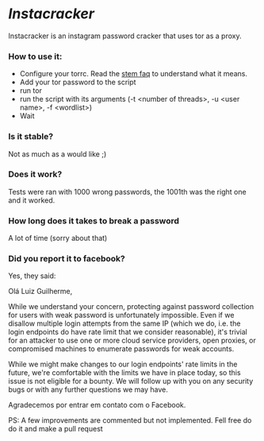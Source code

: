 # _Instacracker_

Instacracker is an instagram password cracker that uses tor as a proxy.

### How to use it:

*	Configure your torrc. Read the [stem faq](https://stem.torproject.org/faq.html) to understand what it means.
*	Add your tor password to the script
*	run tor
*	run the script with its arguments (-t \<number of threads>, -u \<user name>, -f \<wordlist>)
*	Wait

### Is it stable?

Not as much as a would like ;)

### Does it work?

Tests were ran with 1000 wrong passwords, the 1001th was the right one and it worked.

### How long does it takes to break a password

A lot of time (sorry about that)

### Did you report it to facebook?

Yes, they said:

Olá Luiz Guilherme,

While we understand your concern, protecting against password collection for users with weak password is unfortunately impossible. Even if we disallow multiple login attempts from the same IP (which we do, i.e. the login endpoints do have rate limit that we consider reasonable), it's trivial for an attacker to use one or more cloud service providers, open proxies, or compromised machines to enumerate passwords for weak accounts.

While we might make changes to our login endpoints' rate limits in the future, we're comfortable with the limits we have in place today, so this issue is not eligible for a bounty. We will follow up with you on any security bugs or with any further questions we may have.

Agradecemos por entrar em contato com o Facebook.


PS: A few improvements are commented but not implemented. Fell free do do it and make a pull request


		
		
